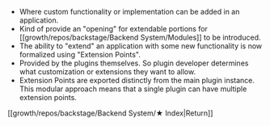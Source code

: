 - Where custom functionality or implementation can be added in an application.
- Kind of provide an "opening" for extendable portions for [[growth/repos/backstage/Backend System/Modules]] to be introduced.
- The ability to "extend" an application with some new functionality is now formalized using "Extension Points".
- Provided by the plugins themselves. So plugin developer determines what customization or extensions they want to allow.
- Extension Points are exported distinctly from the main plugin instance. This modular approach means that a single plugin can have multiple extension points.

[[growth/repos/backstage/Backend System/★ Index|Return]]